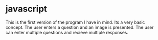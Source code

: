 # javascript

This is the first version of the program I have in mind. Its a very basic concept. 
The user enters a question and an image is presented.
The user can enter multiple questions and recieve multiple responses. 

